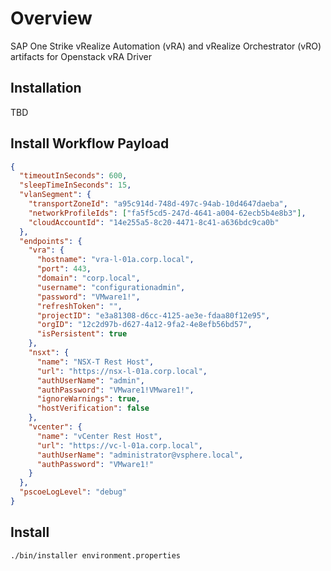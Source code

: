 # Overview

SAP One Strike vRealize Automation (vRA) and vRealize Orchestrator (vRO) artifacts for Openstack vRA Driver

## Installation

TBD

## Install Workflow Payload

```json
{
  "timeoutInSeconds": 600,
  "sleepTimeInSeconds": 15,
  "vlanSegment": {
    "transportZoneId": "a95c914d-748d-497c-94ab-10d4647daeba",
    "networkProfileIds": ["fa5f5cd5-247d-4641-a004-62ecb5b4e8b3"],
    "cloudAccountId": "14e255a5-8c20-4471-8c41-a636bdc9ca0b"
  },
  "endpoints": {
    "vra": {
      "hostname": "vra-l-01a.corp.local",
      "port": 443,
      "domain": "corp.local",
      "username": "configurationadmin",
      "password": "VMware1!",
      "refreshToken": "",
      "projectID": "e3a81308-d6cc-4125-ae3e-fdaa80f12e95",
      "orgID": "12c2d97b-d627-4a12-9fa2-4e8efb56bd57",
      "isPersistent": true
    },
    "nsxt": {
      "name": "NSX-T Rest Host",
      "url": "https://nsx-l-01a.corp.local",
      "authUserName": "admin",
      "authPassword": "VMware1!VMware1!",
      "ignoreWarnings": true,
      "hostVerification": false
    },
    "vcenter": {
      "name": "vCenter Rest Host",
      "url": "https://vc-l-01a.corp.local",
      "authUserName": "administrator@vsphere.local",
      "authPassword": "VMware1!"
    }
  },
  "pscoeLogLevel": "debug"
}
```

## Install

```shell
./bin/installer environment.properties
```
